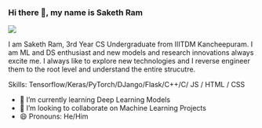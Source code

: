 ### Hi there 👋, my name is Saketh Ram
![](https://64.media.tumblr.com/c5543874b9cbe98da1d20945a45e989b/tumblr_o5a5r9Z9O71tvppquo1_r1_1280.gifv)

I am Saketh Ram, 3rd Year CS Undergraduate from IIITDM Kancheepuram. I am ML and DS enthusiast and new models and research innovations always excite me. I always like to explore new technologies and I reverse engineer them to the root level and understand the entire strucutre. 

Skills: Tensorflow/Keras/PyTorch/DJango/Flask/C++/C/ JS / HTML / CSS

- 🌱 I’m currently learning Deep Learning Models 
- 👯 I’m looking to collaborate on Machine Learning Projects 
- 😄 Pronouns: He/Him 




